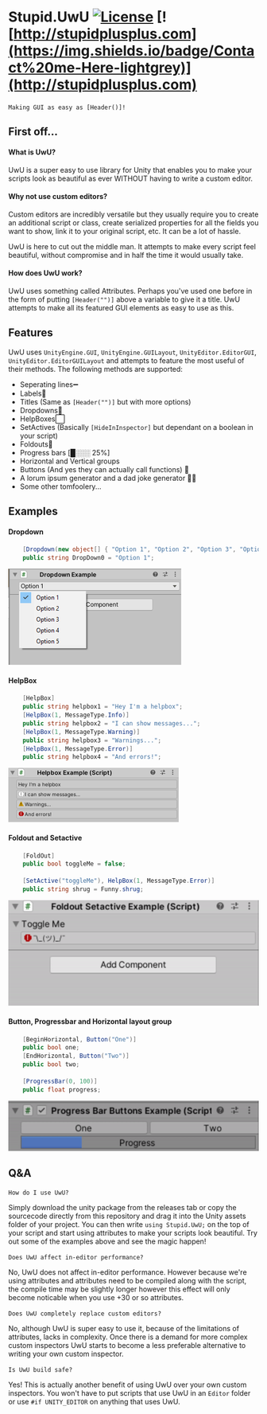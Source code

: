 # Stupid.UwU [![License](https://img.shields.io/badge/license-MIT-orange.svg?style=flat)](LICENSE) [![http://stupidplusplus.com](https://img.shields.io/badge/Contact%20me-Here-lightgrey)](http://stupidplusplus.com)
`Making GUI as easy as [Header()]!`



## First off...
#### What is UwU?
UwU is a super easy to use library for Unity that enables you to make your scripts look as beautiful as ever WITHOUT having to write a custom editor. 

#### Why not use custom editors?
Custom editors are incredibly versatile but they usually require you to create an additional script or class, create serialized properties for all the fields you want to show, link it to your original script, etc. It can be a lot of hassle. 

UwU is here to cut out the middle man. It attempts to make every script feel beautiful, without compromise and in half the time it would usually take.

#### How does UwU work?
UwU uses something called Attributes. Perhaps you've used one before in the form of putting ```[Header("")]``` above a variable to give it a title. UwU attempts to make all its featured GUI elements as easy to use as this.

## Features
UwU uses ```UnityEngine.GUI```, ```UnityEngine.GUILayout```, ```UnityEditor.EditorGUI```, ```UnityEditor.EditorGUILayout``` and attempts to feature the most useful of their methods. The following methods are supported:

 - Seperating lines➖
 - Labels🔖
 - Titles (Same as ```[Header("")]``` but with more options)
 - Dropdowns🔽
 - HelpBoxes⬜
 - SetActives (Basically ```[HideInInspector]``` but dependant on a boolean in your script)
 - Foldouts🔽
 - Progress bars [█░░░ 25%]
 - Horizontal and Vertical groups 
 - Buttons (And yes they can actually call functions) 🔴
 - A lorum ipsum generator and a dad joke generator 👨🏻
 - Some other tomfoolery...

 ## Examples
#### Dropdown
```cs
    [Dropdown(new object[] { "Option 1", "Option 2", "Option 3", "Option 4", "Option 5" })]
    public string DropDown0 = "Option 1";
```
![Image of a working dropdown](dropdown.png)

#### HelpBox
```cs
    [HelpBox]
    public string helpbox1 = "Hey I'm a helpbox";
    [HelpBox(1, MessageType.Info)]
    public string helpbox2 = "I can show messages...";
    [HelpBox(1, MessageType.Warning)]
    public string helpbox3 = "Warnings...";
    [HelpBox(1, MessageType.Error)]
    public string helpbox4 = "And errors!";
```
![Image of a helpbox](helpbox.png)

#### Foldout and Setactive
```cs
    [FoldOut]
    public bool toggleMe = false;

    [SetActive("toggleMe"), HelpBox(1, MessageType.Error)]
    public string shrug = Funny.shrug;
```
![Image of a working foldout connected to setactive](foldoutsetactive.gif)

#### Button, Progressbar and Horizontal layout group
```cs
    [BeginHorizontal, Button("One")]
    public bool one;
    [EndHorizontal, Button("Two")]
    public bool two;

    [ProgressBar(0, 100)]
    public float progress;
```
![Image of some buttons affecting a progress bar](buttonprogressbarlayout.gif)

 ## Q&A
`How do I use UwU?`

Simply download the unity package from the releases tab or copy the sourcecode directly from this repository and drag it into the Unity assets folder of your project. You can then write ```using Stupid.UwU;``` on the top of your script and start using attributes to make your scripts look beautiful. Try out some of the examples above and see the magic happen!

`Does UwU affect in-editor performance?`

No, UwU does not affect in-editor performance. However because we're using attributes and attributes need to be compiled along with the script, the compile time may be slightly longer however this effect will only become noticable when you use +30 or so attributes.

`Does UwU completely replace custom editors?`

No, although UwU is super easy to use it, because of the limitations of attributes, lacks in complexity. Once there is a demand for more complex custom inspectors UwU starts to become a less preferable alternative to writing your own custom inspector.

`Is UwU build safe?`

Yes! This is actually another benefit of using UwU over your own custom inspectors. You won't have to put scripts that use UwU in an `Editor` folder or use ```#if UNITY_EDITOR``` on anything that uses UwU. 
